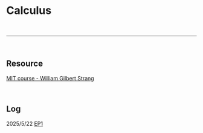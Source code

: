 # Calculus

<br>

---

<br>

## Resource

[MIT course - William Gilbert Strang](https://www.bilibili.com/video/BV1rY4y1P7er/?spm_id_from=333.337.search-card.all.click&vd_source=9780a181ac9f1fee5f680f255ee5bc73)

<br>


## Log

2025/5/22 [EP1]()
